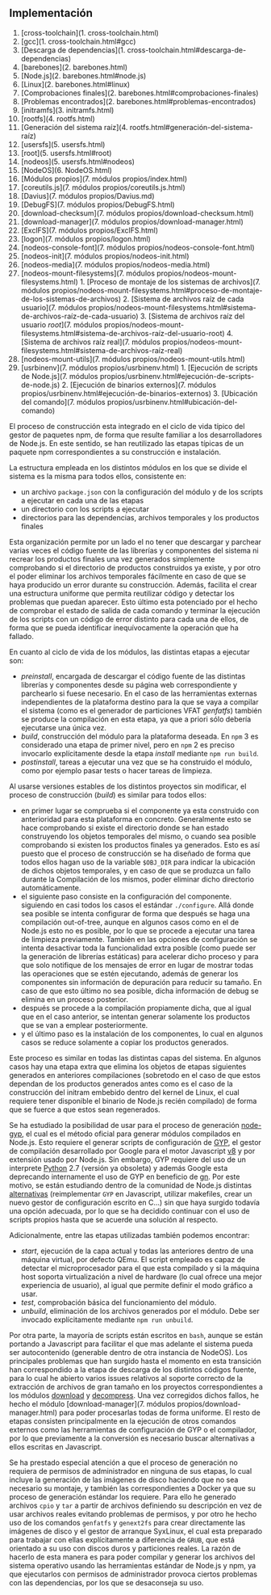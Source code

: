 ## Implementación

1. [cross-toolchain](1. cross-toolchain.html)
  1. [gcc](1. cross-toolchain.html#gcc)
  2. [Descarga de dependencias](1. cross-toolchain.html#descarga-de-dependencias)
2. [barebones](2. barebones.html)
  1. [Node.js](2. barebones.html#node.js)
  2. [Linux](2. barebones.html#linux)
  3. [Comprobaciones finales](2. barebones.html#comprobaciones-finales)
  4. [Problemas encontrados](2. barebones.html#problemas-encontrados)
3. [initramfs](3. initramfs.html)
4. [rootfs](4. rootfs.html)
  1. [Generación del sistema raíz](4. rootfs.html#generación-del-sistema-raíz)
5. [usersfs](5. usersfs.html)
  1. [root](5. usersfs.html#root)
  2. [nodeos](5. usersfs.html#nodeos)
6. [NodeOS](6. NodeOS.html)
7. [Módulos propios](7. módulos propios/index.html)
  1. [coreutils.js](7. módulos propios/coreutils.js.html)
  2. [Davius](7. módulos propios/Davius.md)
  3. [DebugFS](7. módulos propios/DebugFS.html)
  4. [download-checksum](7. módulos propios/download-checksum.html)
  5. [download-manager](7. módulos propios/download-manager.html)
  6. [ExclFS](7. módulos propios/ExclFS.html)
  7. [logon](7. módulos propios/logon.html)
  8. [nodeos-console-font](7. módulos propios/nodeos-console-font.html)
  9. [nodeos-init](7. módulos propios/nodeos-init.html)
  10. [nodeos-media](7. módulos propios/nodeos-media.html)
  11. [nodeos-mount-filesystems](7. módulos propios/nodeos-mount-filesystems.html)
    1. [Proceso de montaje de los sistemas de archivos](7. módulos propios/nodeos-mount-filesystems.html#proceso-de-montaje-de-los-sistemas-de-archivos)
    2. [Sistema de archivos raíz de cada usuario](7. módulos propios/nodeos-mount-filesystems.html#sistema-de-archivos-raíz-de-cada-usuario)
    3. [Sistema de archivos raíz del usuario *root*](7. módulos propios/nodeos-mount-filesystems.html#sistema-de-archivos-raíz-del-usuario-root)
    4. [Sistema de archivos raíz real](7. módulos propios/nodeos-mount-filesystems.html#sistema-de-archivos-raíz-real)
  12. [nodeos-mount-utils](7. módulos propios/nodeos-mount-utils.html)
  13. [usrbinenv](7. módulos propios/usrbinenv.html)
    1. [Ejecución de scripts de Node.js](7. módulos propios/usrbinenv.html#ejecución-de-scripts-de-node.js)
    2. [Ejecución de binarios externos](7. módulos propios/usrbinenv.html#ejecución-de-binarios-externos)
    3. [Ubicación del comando](7. módulos propios/usrbinenv.html#ubicación-del-comando)

El proceso de construcción esta integrado en el ciclo de vida típico del gestor
de paquetes npm, de forma que resulte familiar a los desarrolladores de Node.js.
En este sentido, se han reutilizado las etapas típicas de un paquete npm
correspondientes a su construcción e instalación.

La estructura empleada en los distintos módulos en los que se divide el sistema
es la misma para todos ellos, consistente en:

* un archivo `package.json` con la configuración del módulo y de los scripts a
  ejecutar en cada una de las etapas
* un directorio con los scripts a ejecutar
* directorios para las dependencias, archivos temporales y los productos finales

Esta organización permite por un lado el no tener que descargar y parchear
varias veces el código fuente de las librerías y componentes del sistema ni
recrear los productos finales una vez generados simplemente comprobando si el
directorio de productos construidos ya existe, y por otro el poder eliminar los
archivos temporales fácilmente en caso de que se haya producido un error durante
su construcción. Además, facilita el crear una estructura uniforme que permita
reutilizar código y detectar los problemas que puedan aparecer. Esto último esta
potenciado por el hecho de comprobar el estado de salida de cada comando y
terminar la ejecución de los scripts con un código de error distinto para cada
una de ellos, de forma que se pueda identificar inequívocamente la operación que
ha fallado.

En cuanto al ciclo de vida de los módulos, las distintas etapas a ejecutar son:

* *preinstall*, encargada de descargar el código fuente de las distintas
  librerías y componentes desde su página web correspondiente y parchearlo si
  fuese necesario. En el caso de las herramientas externas independientes de la
  plataforma destino para la que se vaya a compilar el sistema (como es el
  generador de particiones VFAT *genfatfs*) también se produce la compilación en
  esta etapa, ya que a priori sólo debería ejecutarse una única vez.
* *build*, construcción del módulo para la plataforma deseada. En `npm` 3 es
  considerado una etapa de primer nivel, pero en `npm` 2 es preciso invocarlo
  explícitamente desde la etapa *install* mediante `npm run build`.
* *postinstall*, tareas a ejecutar una vez que se ha construido el módulo, como
  por ejemplo pasar tests o hacer tareas de limpieza.

Al usarse versiones estables de los distintos proyectos sin modificar, el
proceso de construcción (*build*) es similar para todos ellos:

* en primer lugar se comprueba si el componente ya esta construido con
  anterioridad para esta plataforma en concreto. Generalmente esto se hace
  comprobando si existe el directorio donde se han estado construyendo los
  objetos temporales del mismo, o cuando sea posible comprobando si existen los
  productos finales ya generados. Esto es así puesto que el proceso de
  construcción se ha diseñado de forma que todos ellos hagan uso de la variable
  `$OBJ_DIR` para indicar la ubicación de dichos objetos temporales, y en caso
  de que se produzca un fallo durante la Compilación de los mismos, poder
  eliminar dicho directorio automáticamente.
* el siguiente paso consiste en la configuración del componente. siguiendo en
  casi todos los casos el estándar `./configure`. Allá donde sea posible se
  intenta configurar de forma que después se haga una compilación out-of-tree,
  aunque en algunos casos como en el de Node.js esto no es posible, por lo que
  se procede a ejecutar una tarea de limpieza previamente. También en las
  opciones de configuración se intenta desactivar toda la funcionalidad extra
  posible (como puede ser la generación de librerías estáticas) para acelerar
  dicho proceso y para que solo notifique de los mensajes de error en lugar de
  mostrar todas las operaciones que se estén ejecutando, además de generar los
  componentes sin información de depuración para reducir su tamaño. En caso de
  que esto último no sea posible, dicha información de debug se elimina en un
  proceso posterior.
* después se procede a la compilación propiamente dicha, que al igual que en el
  caso anterior, se intentan generar solamente los productos que se van a
  emplear posteriormente.
* y el último paso es la instalación de los componentes, lo cual en algunos
  casos se reduce solamente a copiar los productos generados.

Este proceso es similar en todas las distintas capas del sistema. En algunos
casos hay una etapa extra que elimina los objetos de etapas siguientes generados
en anteriores compilaciones (sobretodo en el caso de que estos dependan de los
productos generados antes como es el caso de la construcción del initram
embebido dentro del kernel de Linux, el cual requiere tener disponible el
binario de Node.js recién compilado) de forma que se fuerce a que estos sean
regenerados.

Se ha estudiado la posibilidad de usar para el proceso de generación
[node-gyp](https://github.com/nodejs/node-gyp), el cual es el método oficial
para generar módulos compilados en Node.js. Esto requiere el generar scripts de
configuración de [GYP](https://code.google.com/p/gyp), el gestor de compilación
desarrollado por Google para el motor Javascript
[v8](https://developers.google.com/v8) y por extensión usado por Node.js. Sin
embargo, GYP requiere del uso de un interprete [Python](https://www.python.org)
2.7 (versión ya obsoleta) y además Google esta deprecando internamente el uso de
GYP en beneficio de [gn](https://chromium.googlesource.com/chromium/src/tools/gn).
Por este motivo, se están estudiando dentro de la comunidad de Node.js distintas
[alternativas](https://github.com/nodejs/node/issues/133) (reimplementar `GYP`
en Javascript, utilizar makefiles, crear un nuevo gestor de configuración
escrito en C...) sin que haya surgido todavía una opción adecuada, por lo que se
ha decidido continuar con el uso de scripts propios hasta que se acuerde una
solución al respecto.

Adicionalmente, entre las etapas utilizadas también podemos encontrar:

* *start*, ejecución de la capa actual y todas las anteriores dentro de una
  máquina virtual, por defecto QEmu. El script empleado es capaz de detectar el
  microprocesador para el que esta compilado y si la máquina host soporta
  virtualización a nivel de hardware (lo cual ofrece una mejor experiencia de
  usuario), al igual que permite definir el modo gráfico a usar.
* *test*, comprobación básica del funcionamiento del módulo.
* *unbuild*, eliminación de los archivos generados por el módulo. Debe ser
  invocado explícitamente mediante `npm run unbuild`.

Por otra parte, la mayoría de scripts están escritos en `bash`, aunque se están
portando a Javascript para facilitar el que mas adelante el sistema pueda ser
autocontenido (generable dentro de otra instancia de NodeOS). Los principales
problemas que han surgido hasta el momento en esta transición han correspondido
a la etapa de descarga de los distintos códigos fuente, para lo cual he abierto
varios issues relativos al soporte correcto de la extracción de archivos de gran
tamaño en los proyectos correspondientes a los módulos
[download](https://github.com/kevva/download/issues?q=author%3Apiranna) y
[decompress](https://github.com/kevva/decompress/issues?q=author%3Apiranna). Una
vez corregidos dichos fallos, he hecho el módulo
[download-manager](7. módulos propios/download-manager.html)
para poder procesarlas todas de forma uniforme. El resto de etapas consisten
principalmente en la ejecución de otros comandos externos como las herramientas
de configuración de GYP o el compilador, por lo que previamente a la conversión
es necesario buscar alternativas a ellos escritas en Javascript.

Se ha prestado especial atención a que el proceso de generación no requiera de
permisos de administrador en ninguna de sus etapas, lo cual incluye la
generación de las imágenes de disco haciendo que no sea necesario su montaje, y
también las correspondientes a Docker ya que su proceso de generación estándar
los requiere. Para ello he generado archivos `cpio` y `tar` a partir de archivos
definiendo su descripción en vez de usar archivos reales evitando problemas de
permisos, y por otro he hecho uso de los comandos `genfatfs` y `genext2fs` para
crear directamente las imágenes de disco y el gestor de arranque SyxLinux, el
cual esta preparado para trabajar con ellas explícitamente a diferencia de
`GRUB`, que está orientado a su uso con discos duros y particiones reales. La
razón de hacerlo de esta manera es para poder compilar y generar los archivos
del sistema operativo usando las herramientas estándar de Node.js y npm, ya que
ejecutarlos con permisos de administrador provoca ciertos problemas con las
dependencias, por los que se desaconseja su uso.

